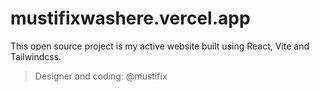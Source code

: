 # mustifixwashere.vercel.app

This open source project is my active website built using React, Vite and Tailwindcss.

> Designer and coding: @mustifix
